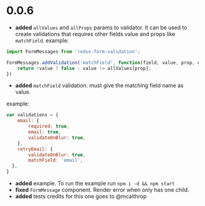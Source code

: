# 0.0.6
- **added** `allValues` and `allProps` params to validator.
    It can be used to create validations that requires other fields value and props  like `matchField`.
example:
```javascript
import FormMessages from 'redux-form-validation';

FormMessages.addValidation('matchField', function(field, value, prop, dispatch, allValues, allProps){
    return !value ? false : value != allValues[prop];
})
```

- **added** `matchField` validation.
    must give the matching field name as value.

example:
```javascript 
var validations = {
    email: {
        required: true,
        email: true,
        validateOnBlur: true,
    },
    retryEmail: {
        validateOnBlur: true,
        matchField: 'email',
  },
}
```
- **added** example.
    To run the example run `npm i -d && npm start`
- **fixed** `FormMessage` component.
    Render error when only has one child.
- **added** tests
    credits for this one goes to @mcalthrop
